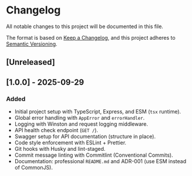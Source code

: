 # Changelog

All notable changes to this project will be documented in this file.

The format is based on [Keep a Changelog](https://keepachangelog.com/en/1.1.0/),
and this project adheres to [Semantic Versioning](https://semver.org/spec/v2.0.0.html).

## [Unreleased]

## [1.0.0] - 2025-09-29

### Added

- Initial project setup with TypeScript, Express, and ESM (`tsx` runtime).
- Global error handling with `AppError` and `errorHandler`.
- Logging with Winston and request logging middleware.
- API health check endpoint (`GET /`).
- Swagger setup for API documentation (structure in place).
- Code style enforcement with ESLint + Prettier.
- Git hooks with Husky and lint-staged.
- Commit message linting with Commitlint (Conventional Commits).
- Documentation: professional `README.md` and ADR-001 (use ESM instead of CommonJS).
